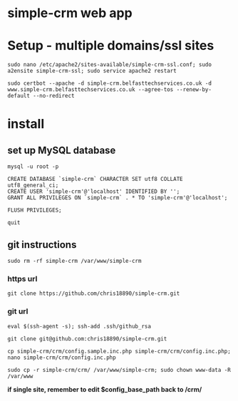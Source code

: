 simple-crm web app
============

# Setup - multiple domains/ssl sites

```
sudo nano /etc/apache2/sites-available/simple-crm-ssl.conf; sudo a2ensite simple-crm-ssl; sudo service apache2 restart

sudo certbot --apache -d simple-crm.belfasttechservices.co.uk -d www.simple-crm.belfasttechservices.co.uk --agree-tos --renew-by-default --no-redirect
```

# install

## set up MySQL database

```
mysql -u root -p

CREATE DATABASE `simple-crm` CHARACTER SET utf8 COLLATE utf8_general_ci;
CREATE USER 'simple-crm'@'localhost' IDENTIFIED BY '';
GRANT ALL PRIVILEGES ON `simple-crm` . * TO 'simple-crm'@'localhost';

FLUSH PRIVILEGES;

quit
```

## git instructions

```
sudo rm -rf simple-crm /var/www/simple-crm
```

### https url

```
git clone https://github.com/chris18890/simple-crm.git
```

### git url

```
eval $(ssh-agent -s); ssh-add .ssh/github_rsa

git clone git@github.com:chris18890/simple-crm.git

cp simple-crm/crm/config.sample.inc.php simple-crm/crm/config.inc.php; nano simple-crm/crm/config.inc.php

sudo cp -r simple-crm/crm/ /var/www/simple-crm; sudo chown www-data -R /var/www
```

**if single site, remember to edit $config_base_path back to /crm/**

